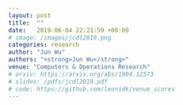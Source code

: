 ```yaml
---
layout: post
title:  ""
date:   2019-06-04 22:21:59 +00:00
# image: /images/jcdl2019.png
categories: research
author: "Jun Wu"
authors: "<strong>Jun Wu</strong>"
venue: "Computers & Operations Research"
# arxiv: https://arxiv.org/abs/1904.12573
# slides: /pdfs/jcdl2019.pdf
# code: https://github.com/leonidk/venue_scores
---
```

